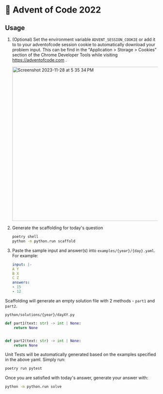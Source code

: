 # 🎄 Advent of Code 2022

## Usage

1. (Optional) Set the environment variable `ADVENT_SESSION_COOKIE` or add it to  to your adventofcode session cookie to automatically download your problem input.  This can be find in the "Application > Storage > Cookies" section of the Chrome Developer Tools while visiting https://adventofcode.com .

    <img width="509" alt="Screenshot 2023-11-28 at 5 35 34 PM" src="https://github.com/rowillia/advent2022/assets/808798/40d6f22e-9b55-405c-a56e-8b47b02ac7d2">

1. Generate the scaffolding for today's question
    ```bash
    poetry shell
    python -m python.run scaffold
    ```
1. Paste the sample input and answer(s) into `examples/{year}/{day}.yaml`.  For example:

    ```yaml
    input: |-
    A Y
    B X
    C Z
    answers:
    - 15
    - 12
    ```

Scaffolding will generate an empty solution file with 2 methods - `part1` and `part2`.

`python/solutions/{year}/dayXY.py`
```python
def part1(text: str) -> int | None:
    return None


def part2(text: str) -> int | None:
    return None
```

Unit Tests will be automatically generated based on the examples specified in the above yaml.  Simply run:

```bash
poetry run pytest
```

Once you are satisfied with today's answer, generate your answer with:

```bash
python -m python.run solve
```
